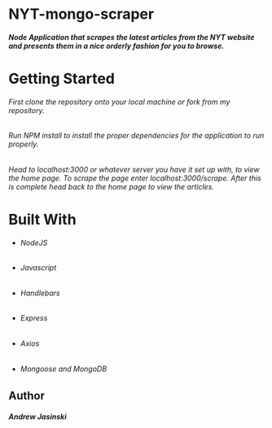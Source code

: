 # NYT-mongo-scraper

##### Node Application that scrapes the latest articles from the NYT website and presents them in a nice orderly fashion for you to browse. 

# Getting Started

###### First clone the repository onto your local machine or fork from my repository. 

###### Run NPM install to install the proper dependencies for the application to run properly.

###### Head to localhost:3000 or whatever server you have it set up with, to view the home page. To scrape the page enter localhost:3000/scrape. After this is complete head back to the home page to view the articles.

# Built With

* ###### NodeJS
* ###### Javascript
* ###### Handlebars
* ###### Express
* ###### Axios 
* ###### Mongoose and MongoDB

## Author
##### Andrew Jasinski
